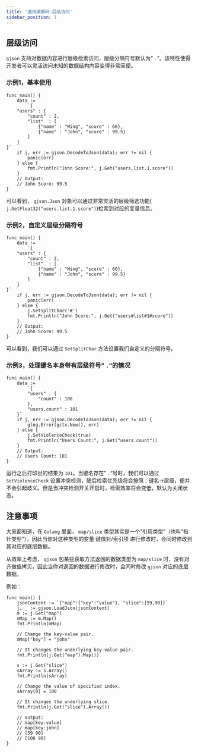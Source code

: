 ```yaml
---
title: '通用编解码-层级访问'
sidebar_position: 1
---
```


## 层级访问

`gjson` 支持对数据内容进行层级检索访问，层级分隔符号默认为” `.`“。该特性使得开发者可以灵活访问未知的数据结构内容变得非常简便。

### 示例1，基本使用

```
func main() {
	data :=
		`{
    "users" : {
        "count" : 2,
        "list"  : [
            {"name" : "Ming", "score" : 60},
            {"name" : "John", "score" : 99.5}
        ]
    }
}`
	if j, err := gjson.DecodeToJson(data); err != nil {
		panic(err)
	} else {
		fmt.Println("John Score:", j.Get("users.list.1.score"))
	}
	// Output:
	// John Score: 99.5
}
```

可以看到， `gjson.Json` 对象可以通过非常灵活的层级筛选功能( `j.GetFloat32("users.list.1.score")`)检索到对应的变量信息。

### 示例2，自定义层级分隔符号

```
func main() {
	data :=
		`{
    "users" : {
        "count" : 2,
        "list"  : [
            {"name" : "Ming", "score" : 60},
            {"name" : "John", "score" : 99.5}
        ]
    }
}`
	if j, err := gjson.DecodeToJson(data); err != nil {
		panic(err)
	} else {
		j.SetSplitChar('#')
		fmt.Println("John Score:", j.Get("users#list#1#score"))
	}
	// Output:
	// John Score: 99.5
}
```

可以看到，我们可以通过 `SetSplitChar` 方法设置我们自定义的分隔符号。

### 示例3，处理键名本身带有层级符号” `.`“的情况

```
func main() {
	data :=
		`{
        "users" : {
            "count" : 100
        },
        "users.count" : 101
    }`
	if j, err := gjson.DecodeToJson(data); err != nil {
		glog.Error(gctx.New(), err)
	} else {
		j.SetViolenceCheck(true)
		fmt.Println("Users Count:", j.Get("users.count"))
	}
	// Output:
	// Users Count: 101
}
```

运行之后打印出的结果为 `101`。当键名存在” `.`“号时，我们可以通过 `SetViolenceCheck` 设置冲突检测，随后检索优先级将会按照：键名->层级，便并不会引起歧义。但是当冲突检测开关开启时，检索效率将会变低，默认为关闭状态。

## 注意事项

大家都知道，在 `Golang` 里面， `map/slice` 类型其实是一个”引用类型”（也叫”指针类型”），因此当你对这种类型的变量 键值对/索引项 进行修改时，会同时修改到其对应的底层数据。

从效率上考虑， `gjson` 包某些获取方法返回的数据类型为 `map/slice` 时，没有对齐做值拷贝，因此当你对返回的数据进行修改时，会同时修改 `gjson` 对应的底层数据。

例如：

```
func main() {
	jsonContent := `{"map":{"key":"value"}, "slice":[59,90]}`
	j, _ := gjson.LoadJson(jsonContent)
	m := j.Get("map")
	mMap := m.Map()
	fmt.Println(mMap)

	// Change the key-value pair.
	mMap["key"] = "john"

	// It changes the underlying key-value pair.
	fmt.Println(j.Get("map").Map())

	s := j.Get("slice")
	sArray := s.Array()
	fmt.Println(sArray)

	// Change the value of specified index.
	sArray[0] = 100

	// It changes the underlying slice.
	fmt.Println(j.Get("slice").Array())

	// output:
	// map[key:value]
	// map[key:john]
	// [59 90]
	// [100 90]
}
```